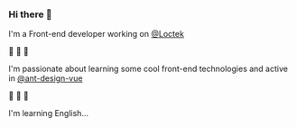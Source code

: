 ### Hi there 👋

I'm a Front-end developer working on [@Loctek](https://www.loctek.com/products?c=22&a=1)

🌱 🌱 🌱

I'm passionate about learning some cool front-end technologies and active in [@ant-design-vue](https://github.com/vueComponent/ant-design-vue)

🤔 🤔 🤔

I'm learning English...
